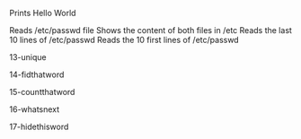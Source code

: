 Prints Hello World

Reads /etc/passwd file
Shows the content of both files in /etc
Reads the last 10 lines of /etc/passwd
Reads the 10 first lines of /etc/passwd

13-unique

14-fidthatword

15-countthatword

16-whatsnext

17-hidethisword
